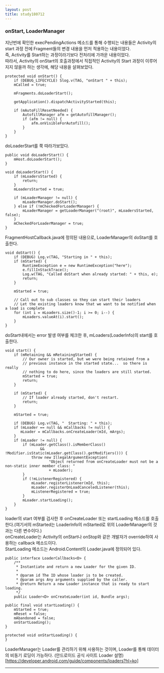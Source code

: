 ```yaml
---
layout: post
title: study180712
---
```

<h3> onStart, LoaderManager </h3>

지난번에 확인한 execPendingActions 메소드를 통해 수행되는 내용들은 Activity의 start 과정 전에 Fragment들의 변경 내용을 먼저 적용하는 내용이었다. 
<br />즉, Activity를 Start하는 과정이라기보다 전처리에 가까운 내용이었다.
<br />따라서, Activity의 onStart의 호출과정에서 직접적인 Activity의 Start 과정이 이루어지지 않을까 하는 생각에, 해당 내용을 살펴보았다.

~~~
protected void onStart() {
    if (DEBUG_LIFECYCLE) Slog.v(TAG, "onStart " + this);
    mCalled = true;

    mFragments.doLoaderStart();

    getApplication().dispatchActivityStarted(this);

    if (mAutoFillResetNeeded) {
        AutofillManager afm = getAutofillManager();
        if (afm != null) {
            afm.onVisibleForAutofill();
        }
    }
}
~~~

doLoaderStart를 쭉 따라가보았다.

~~~
public void doLoaderStart() {
    mHost.doLoaderStart();
}
~~~

~~~
void doLoaderStart() {
    if (mLoadersStarted) {
        return;
    }
    mLoadersStarted = true;

    if (mLoaderManager != null) {
        mLoaderManager.doStart();
    } else if (!mCheckedForLoaderManager) {
        mLoaderManager = getLoaderManager("(root)", mLoadersStarted, false);
    }
    mCheckedForLoaderManager = true;
}
~~~

FragmentHostCallback.java에 정의된 내용으로, LoaderManager의 doStart를 호출한다.

~~~
void doStart() {
    if (DEBUG) Log.v(TAG, "Starting in " + this);
    if (mStarted) {
        RuntimeException e = new RuntimeException("here");
        e.fillInStackTrace();
        Log.w(TAG, "Called doStart when already started: " + this, e);
        return;
    }

    mStarted = true;

    // Call out to sub classes so they can start their loaders
    // Let the existing loaders know that we want to be notified when a load is complete
    for (int i = mLoaders.size()-1; i >= 0; i--) {
        mLoaders.valueAt(i).start();
    }
}
~~~

doStart내에서는 error 발생 여부를 체크한 후, mLoaders(LoaderInfo)의 start를 호출한다.

~~~
void start() {
    if (mRetaining && mRetainingStarted) {
        // Our owner is started, but we were being retained from a
        // previous instance in the started state...  so there is really
        // nothing to do here, since the loaders are still started.
        mStarted = true;
        return;
    }

    if (mStarted) {
        // If loader already started, don't restart.
        return;
    }

    mStarted = true;

    if (DEBUG) Log.v(TAG, "  Starting: " + this);
    if (mLoader == null && mCallbacks != null) {
       mLoader = mCallbacks.onCreateLoader(mId, mArgs);
    }
    if (mLoader != null) {
        if (mLoader.getClass().isMemberClass()
                && !Modifier.isStatic(mLoader.getClass().getModifiers())) {
            throw new IllegalArgumentException(
                    "Object returned from onCreateLoader must not be a non-static inner member class: "
                    + mLoader);
        }
        if (!mListenerRegistered) {
            mLoader.registerListener(mId, this);
            mLoader.registerOnLoadCanceledListener(this);
            mListenerRegistered = true;
        }
        mLoader.startLoading();
    }
}
~~~

loader의 start 여부를 검사한 후 onCreateLoader 또는 startLoading 메소드를 호출한다.(여기서의 mStarted는 LoaderInfo의 mStarted로 위의 LoaderManager의 것과는 다른 변수이다.)
<br />onCreateLoader는 Activity의 onStart나 onStop와 같은 개발자가 override하여 사용하는 callback 메소드이다.
<br />StartLoading 메소드는 Android.Content의 Loader.java에 정의되어 있다.

~~~
public interface LoaderCallbacks<D> {
    /**
     * Instantiate and return a new Loader for the given ID.
     *
     * @param id The ID whose loader is to be created.
     * @param args Any arguments supplied by the caller.
     * @return Return a new Loader instance that is ready to start loading.
     */
    public Loader<D> onCreateLoader(int id, Bundle args);
~~~

~~~
public final void startLoading() {
    mStarted = true;
    mReset = false;
    mAbandoned = false;
    onStartLoading();
}

protected void onStartLoading() {
}
~~~

LoaderManager는 Loader를 관리하기 위해 사용하는 것이며, Loader를 통해 데이터의 비동기 로딩이 가능하다. (안드로이드 공식 사이트 Loader 설명)[https://developer.android.com/guide/components/loaders?hl=ko]

* * *

